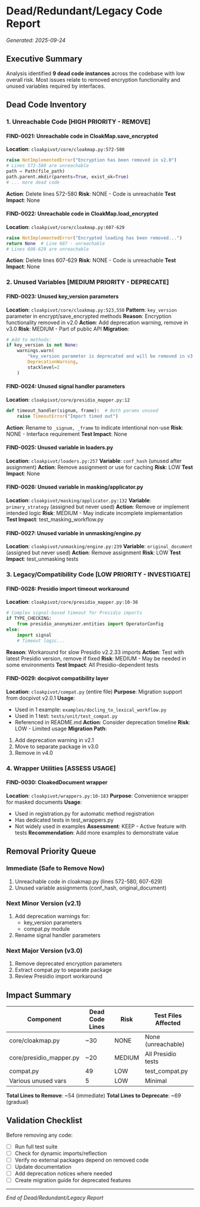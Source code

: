 # Dead/Redundant/Legacy Code Report
*Generated: 2025-09-24*

## Executive Summary
Analysis identified **9 dead code instances** across the codebase with low overall risk. Most issues relate to removed encryption functionality and unused variables required by interfaces.

## Dead Code Inventory

### 1. Unreachable Code [HIGH PRIORITY - REMOVE]

#### FIND-0021: Unreachable code in CloakMap.save_encrypted
**Location**: `cloakpivot/core/cloakmap.py:572-580`
```python
raise NotImplementedError("Encryption has been removed in v2.0")
# Lines 572-580 are unreachable
path = Path(file_path)
path.parent.mkdir(parents=True, exist_ok=True)
# ... more dead code
```
**Action**: Delete lines 572-580
**Risk**: NONE - Code is unreachable
**Test Impact**: None

#### FIND-0022: Unreachable code in CloakMap.load_encrypted
**Location**: `cloakpivot/core/cloakmap.py:607-629`
```python
raise NotImplementedError("Encrypted loading has been removed...")
return None  # Line 607 - unreachable
# Lines 608-629 are unreachable
```
**Action**: Delete lines 607-629
**Risk**: NONE - Code is unreachable
**Test Impact**: None

### 2. Unused Variables [MEDIUM PRIORITY - DEPRECATE]

#### FIND-0023: Unused key_version parameters
**Location**: `cloakpivot/core/cloakmap.py:523,550`
**Pattern**: `key_version` parameter in encrypt/save_encrypted methods
**Reason**: Encryption functionality removed in v2.0
**Action**: Add deprecation warning, remove in v3.0
**Risk**: MEDIUM - Part of public API
**Migration**:
```python
# Add to methods:
if key_version is not None:
    warnings.warn(
        "key_version parameter is deprecated and will be removed in v3.0",
        DeprecationWarning,
        stacklevel=2
    )
```

#### FIND-0024: Unused signal handler parameters
**Location**: `cloakpivot/core/presidio_mapper.py:12`
```python
def timeout_handler(signum, frame):  # Both params unused
    raise TimeoutError("Import timed out")
```
**Action**: Rename to `_signum, _frame` to indicate intentional non-use
**Risk**: NONE - Interface requirement
**Test Impact**: None

#### FIND-0025: Unused variable in loaders.py
**Location**: `cloakpivot/loaders.py:257`
**Variable**: `conf_hash` (unused after assignment)
**Action**: Remove assignment or use for caching
**Risk**: LOW
**Test Impact**: None

#### FIND-0026: Unused variable in masking/applicator.py
**Location**: `cloakpivot/masking/applicator.py:132`
**Variable**: `primary_strategy` (assigned but never used)
**Action**: Remove or implement intended logic
**Risk**: MEDIUM - May indicate incomplete implementation
**Test Impact**: test_masking_workflow.py

#### FIND-0027: Unused variable in unmasking/engine.py
**Location**: `cloakpivot/unmasking/engine.py:239`
**Variable**: `original_document` (assigned but never used)
**Action**: Remove assignment
**Risk**: LOW
**Test Impact**: test_unmasking tests

### 3. Legacy/Compatibility Code [LOW PRIORITY - INVESTIGATE]

#### FIND-0028: Presidio import timeout workaround
**Location**: `cloakpivot/core/presidio_mapper.py:10-30`
```python
# Complex signal-based timeout for Presidio imports
if TYPE_CHECKING:
    from presidio_anonymizer.entities import OperatorConfig
else:
    import signal
    # Timeout logic...
```
**Reason**: Workaround for slow Presidio v2.2.33 imports
**Action**: Test with latest Presidio version, remove if fixed
**Risk**: MEDIUM - May be needed in some environments
**Test Impact**: All Presidio-dependent tests

#### FIND-0029: docpivot compatibility layer
**Location**: `cloakpivot/compat.py` (entire file)
**Purpose**: Migration support from docpivot v2.0.1
**Usage**:
- Used in 1 example: `examples/docling_to_lexical_workflow.py`
- Used in 1 test: `tests/unit/test_compat.py`
- Referenced in README.md
**Action**: Consider deprecation timeline
**Risk**: LOW - Limited usage
**Migration Path**:
1. Add deprecation warning in v2.1
2. Move to separate package in v3.0
3. Remove in v4.0

### 4. Wrapper Utilities [ASSESS USAGE]

#### FIND-0030: CloakedDocument wrapper
**Location**: `cloakpivot/wrappers.py:10-183`
**Purpose**: Convenience wrapper for masked documents
**Usage**:
- Used in registration.py for automatic method registration
- Has dedicated tests in test_wrappers.py
- Not widely used in examples
**Assessment**: KEEP - Active feature with tests
**Recommendation**: Add more examples to demonstrate value

## Removal Priority Queue

### Immediate (Safe to Remove Now)
1. Unreachable code in cloakmap.py (lines 572-580, 607-629)
2. Unused variable assignments (conf_hash, original_document)

### Next Minor Version (v2.1)
1. Add deprecation warnings for:
   - key_version parameters
   - compat.py module
2. Rename signal handler parameters

### Next Major Version (v3.0)
1. Remove deprecated encryption parameters
2. Extract compat.py to separate package
3. Review Presidio import workaround

## Impact Summary

| Component | Dead Code Lines | Risk | Test Files Affected |
|-----------|-----------------|------|---------------------|
| core/cloakmap.py | ~30 | NONE | None (unreachable) |
| core/presidio_mapper.py | ~20 | MEDIUM | All Presidio tests |
| compat.py | 49 | LOW | test_compat.py |
| Various unused vars | 5 | LOW | Minimal |

**Total Lines to Remove**: ~54 (immediate)
**Total Lines to Deprecate**: ~69 (gradual)

## Validation Checklist

Before removing any code:
- [ ] Run full test suite
- [ ] Check for dynamic imports/reflection
- [ ] Verify no external packages depend on removed code
- [ ] Update documentation
- [ ] Add deprecation notices where needed
- [ ] Create migration guide for deprecated features

---
*End of Dead/Redundant/Legacy Report*